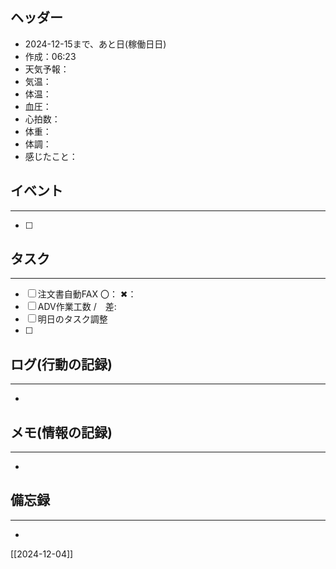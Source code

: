 ## ヘッダー
- 2024-12-15まで、あと日(稼働日日)
- 作成：06:23
- 天気予報：
- 気温：
- 体温：
- 血圧：
- 心拍数：
- 体重：
- 体調：
- 感じたこと：

## イベント
***
- [ ] 

## タスク
***
- [ ] 注文書自動FAX 〇： ✖：
- [ ] ADV作業工数 /　差:
- [ ] 明日のタスク調整
- [ ] 

## ログ(行動の記録)
***
- 

## メモ(情報の記録)
***
- 

## 備忘録
***
- 


[[2024-12-04]]

